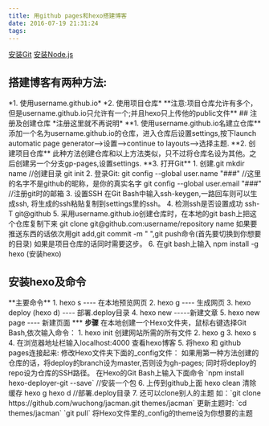 ```yaml
---
title: 用github pages和hexo搭建博客
date: 2016-07-19 21:31:24
tags:
---
```

[安装Git](http://www.baidu.com)
[安装Node.js](https://nodejs.org/en/)
<h2>搭建博客有两种方法:</h2>
*1. 使用username.github.io*
*2. 使用项目仓库*
**注意:项目仓库允许有多个，但是username.github.io只允许有一个;并且hexo只上传他的public文件**
## 注册及创建仓库
*注册这里就不再说明*
      **1. 使用username.github.io名建立仓库**
       添加一个名为username.github.io的仓库，进入仓库后设置settings,按下launch automatic page generator-->设置-->continue to layouts-->选择主题.
      **2. 创建项目仓库**
       此种方法创建仓库和以上方法类似，只不过将仓库名设为其他。之后创建另一个分支gp-pages,设置settings.
     **3. 打开Git**
        1. 创建.git
           mkdir name    //创建目录
           git init  
        2. 登录Git:  
        git config --global user.name "###" 
         //这里的名字不是github的昵称，是你的真实名字
        git config  --global user.email "###"
          //注册git时的邮箱
        3. 设置SSH
           在Git Bash中输入ssh-keygen,一路回车则可以生成ssh,
           将生成的ssh粘贴复制到settings里的ssh。
        4. 检测ssh是否设置成功
           ssh-T git@github  
        5. 采用username.github.io创建仓库时，在本地的git bash上把这个仓库复制下来
				git clone git@github.com:username/repository name				
           如果要推送东西的话依次用git add,git commit -m " ",git push命令(首先要切换到你想要的目录)
           如果是项目仓库的话同时需要这步。
        6. 在git bash上输入 npm install -g hexo  (安装hexo)
<br />
<h2>安装hexo及命令</h2>
   **主要命令**
   1. hexo s  ---- 在本地预览网页 
   2. hexo g   ---- 生成网页
   3. hexo deploy (hexo d)  ---- 部署.deploy目录
   4. hexo new -----新建文章
   5. hexo new page ---- 新建页面
   ***
   <strong>步骤</strong>
     在本地创建一个Hexo文件夹，鼠标右键选择Git Bash,依次输入命令：
       1. hexo init    创建网站所需的所有文件
       2. hexo g    
       3. hexo s
       4. 在浏览器地址栏输入localhost:4000  查看hexo博客
       5. 将hexo 和 github pages连接起来: 
       修改Hexo文件夹下面的_config文件：
       如果用第一种方法创建的仓库的话，将deploy的branch设为master,否则设为gh-pages;
       同时将deploy的repo设为仓库的SSH路径。
       在Hexo的Git Bash上输入下面命令
       `npm install hexo-deployer-git --save`    //安装一个包
       6. 上传到github上面
       hexo clean  清除缓存
       hexo g
       hexo d      //部署.deploy目录
       7. 还可以clone别人的主题
       如：`git clone https://github.com/wuchong/jacman.git themes/jacman`  
       更新主题时: 
          `cd themes/jacman`
          `git pull`
          将Hexo文件里的_config的theme设为你想要的主题

